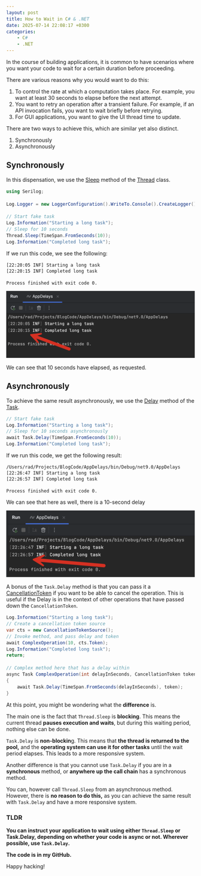 ```yaml
---
layout: post
title: How to Wait in C# & .NET
date: 2025-07-14 22:08:17 +0300
categories:
    - C#
    - .NET
---
```


In the course of building applications, it is common to have scenarios where you want your code to wait for a certain duration before proceeding.

There are various reasons why you would want to do this:

1. To control the rate at which a computation takes place. For example, you want at least 30 seconds to elapse before the next attempt.
2. You want to retry an operation after a transient failure. For example, if an API invocation fails, you want to wait briefly before retrying.
3. For GUI applications, you want to give the UI thread time to update.

There are two ways to achieve this, which are similar yet also distinct.

1. Synchronously
2. Asynchronously

## Synchronously

In this dispensation, we use the [Sleep](https://learn.microsoft.com/en-us/dotnet/api/system.threading.thread.sleep?view=net-9.0) method of the [Thread](https://learn.microsoft.com/en-us/dotnet/api/system.threading.thread?view=net-9.0) class.

```c#
using Serilog;

Log.Logger = new LoggerConfiguration().WriteTo.Console().CreateLogger();

// Start fake task
Log.Information("Starting a long task");
// Sleep for 10 seconds
Thread.Sleep(TimeSpan.FromSeconds(10));
Log.Information("Completed long task");
```

If we run this code, we see the following:

```plaintext
[22:20:05 INF] Starting a long task
[22:20:15 INF] Completed long task

Process finished with exit code 0.
```

![Sleep](../images/2025/07/Sleep.png)

We can see that 10 seconds have elapsed, as requested.

## Asynchronously

To achieve the same result asynchronously, we use the [Delay](https://learn.microsoft.com/en-us/dotnet/api/system.threading.tasks.task.delay?view=net-9.0) method of the [Task](https://learn.microsoft.com/en-us/dotnet/api/system.threading.tasks.task?view=net-9.0).

```c#
// Start fake task
Log.Information("Starting a long task");
// Sleep for 10 seconds asynchronously
await Task.Delay(TimeSpan.FromSeconds(10));
Log.Information("Completed long task");
```

If we run this code, we get the following result:

```plaintext
/Users/rad/Projects/BlogCode/AppDelays/bin/Debug/net9.0/AppDelays
[22:26:47 INF] Starting a long task
[22:26:57 INF] Completed long task

Process finished with exit code 0.
```

We can see that here as well, there is a 10-second delay

![Delay](../images/2025/07/Delay.png)

A bonus of the `Task.Delay` method is that you can pass it a [CancellationToken](https://learn.microsoft.com/en-us/dotnet/api/system.threading.cancellationtoken?view=net-9.0) if you want to be able to cancel the operation. This is useful if the Delay is in the context of other operations that have passed down the `CancellationToken`.

```c#
Log.Information("Starting a long task");
// Create a cancellation token source
var cts = new CancellationTokenSource();
// Invoke method, and pass delay and token
await ComplexOperation(10, cts.Token);
Log.Information("Completed long task");
return;

// Complex method here that has a delay within
async Task ComplexOperation(int delayInSeconds, CancellationToken token)
{
    await Task.Delay(TimeSpan.FromSeconds(delayInSeconds), token);
}
```

At this point, you might be wondering what the **difference** is.

The main one is the fact that `Thread.Sleep` is **blocking**. This means the current thread **pauses execution and waits**, but during this waiting period, nothing else can be done.

`Task.Delay` is **non-blockin**g. This means that **the thread is returned to the pool,** and the **operating system can use it for other tasks** until the wait period elapses. This leads to a more responsive system.

Another difference is that you cannot use `Task.Delay` if you are in a **synchronous** method, or **anywhere up the call chain** has a synchronous method.

You can, however call `Thread.Sleep` from an asynchronous method. However, there is **no reason to do this,** as you can achieve the same result with `Task.Delay` and have a more responsive system.

### TLDR

**You can instruct your application to wait using either `Thread.Sleep` or Task.Delay, depending on whether your code is async or not. Wherever possible, use `Task.Delay`.**

**The code is in my GitHub.**

Happy hacking!
